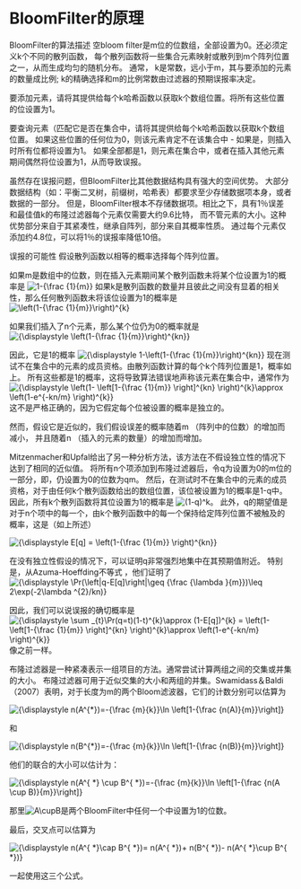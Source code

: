 BloomFilter的原理
===
BloomFilter的算法描述
空bloom filter是m位的位数组，全部设置为0。还必须定义k个不同的散列函数，
每个散列函数将一些集合元素映射或散列到m个阵列位置之一，从而生成均匀的随机分布。
通常， k是常数，远小于m，其与要添加的元素的数量成比例; k的精确选择和m的比例常数由过滤器的预期误报率决定。

要添加元素，请将其提供给每个k哈希函数以获取k个数组位置。将所有这些位置的位设置为1。

要查询元素（匹配它是否在集合中，请将其提供给每个k哈希函数以获取k个数组位置。
如果这些位置的任何位为0，则该元素肯定不在该集合中 - 如果是，则插入时所有位都将设置为1。
如果全部都是1，则元素在集合中，或者在插入其他元素期间偶然将位设置为1，从而导致误报。

虽然存在误报问题，但BloomFilter比其他数据结构具有强大的空间优势。
大部分数据结构（如：平衡二叉树，前缀树，哈希表）都要求至少存储数据项本身，或者数据的一部分。
但是，BloomFilter根本不存储数据项。相比之下，具有1％误差和最佳值k的布隆过滤器每个元素仅需要大约9.6比特，
而不管元素的大小。这种优势部分来自于其紧凑性，继承自阵列，部分来自其概率性质。
通过每个元素仅添加约4.8位，可以将1％的误报率降低10倍。

误报的可能性
假设散列函数以相等的概率选择每个阵列位置。

如果m是数组中的位数，则在插入元素期间某个散列函数未将某个位设置为1的概率是
![$1-{\frac {1}{m}}$](https://latex.codecogs.com/gif.latex?1-{\frac{1}{m}})
如果k是散列函数的数量并且彼此之间没有显着的相关性，那么任何散列函数未将该位设置为1的概率是 ![$\left(1-{\frac {1}{m}}\right)^{k}$](https://latex.codecogs.com/gif.latex?\left(1-{\frac{1}{m}}\right)^{k})

如果我们插入了n个元素，那么某个位仍为0的概率就是
![${\displaystyle \left(1-{\frac {1}{m}}\right)^{kn}}$](https://latex.codecogs.com/gif.latex?(1-{\frac{1}{m}})^{kn})

因此，它是1的概率
![${\displaystyle 1-\left(1-{\frac {1}{m}}\right)^{kn}}$](https://latex.codecogs.com/gif.latex?1-(1-{\frac{1}{m}})^{kn})
现在测试不在集合中的元素的成员资格。由散列函数计算的每个k个阵列位置是1，概率如上。
所有这些都是1的概率，这将导致算法错误地声称该元素在集合中，通常作为
![${\displaystyle \left(1- \left[1-{\frac {1}{m}} \right]^{kn} \right)^{k}\approx \left(1-e^{-kn/m} \right)^{k}}$](https://latex.codecogs.com/gif.latex?E[q]=\left(1-\left[1-{\frac{1}{m}}\right]^{kn}\right)^{k}\approx\left(1-e^{-kn/m}\right)^{k})
这不是严格正确的，因为它假定每个位被设置的概率是独立的。

然而，假设它是近似的，我们假设误差的概率随着m （阵列中的位数）的增加而减小，
并且随着n （插入的元素的数量）的增加而增加。

Mitzenmacher和Upfal给出了另一种分析方法，该方法在不假设独立性的情况下达到了相同的近似值。
将所有n个项添加到布隆过滤器后，令q为设置为0的m位的一部分，即，仍设置为0的位数为qm。
然后，在测试时不在集合中的元素的成员资格，对于由任何k个散列函数给出的数组位置，该位被设置为1的概率是1-q中。
因此，所有k个散列函数将其位设置为1的概率是 ![$(1-q)^k$](https://latex.codecogs.com/gif.latex?(1-q)^k)。
此外，q的期望值是对于n个项中的每一个，由k个散列函数中的每一个保持给定阵列位置不被触及的概率，这是（如上所述）

![${\displaystyle E[q] = \left(1-{\frac {1}{m}} \right)^{kn}}$](https://latex.codecogs.com/gif.latex?E[q]=(1-{\frac{1}{m}})^{kn})

在没有独立性假设的情况下，可以证明q非常强烈地集中在其预期值附近。
特别是，从Azuma-Hoeffding不等式 ，他们证明了 ![${\displaystyle \Pr(\left|q-E[q]\right|\geq {\frac {\lambda }{m}})\leq 2\exp(-2\lambda ^{2}/kn)}$](https://latex.codecogs.com/gif.latex?\Pr(\left|q-E[q]\right|\geq{\frac{\lambda}{m}})\leq2\exp(-2\lambda^{2}/kn))

因此，我们可以说误报的确切概率是
![${\displaystyle \sum _{t}\Pr(q=t)(1-t)^{k}\approx (1-E[q])^{k} = \left(1- \left[1-{\frac {1}{m}} \right]^{kn} \right)^{k}\approx \left(1-e^{-kn/m} \right)^{k}}$](https://latex.codecogs.com/gif.latex?\sum_{t}\Pr(q=t)(1-t)^{k}\approx(1-E[q])^{k}=\left(1-\left[1-{\frac{1}{m}}\right]^{kn}\right)^{k}\approx\left(1-e^{-kn/m}\right)^{k})
像之前一样。

布隆过滤器是一种紧凑表示一组项目的方法。通常尝试计算两组之间的交集或并集的大小。
布隆过滤器可用于近似交集的大小和两组的并集。Swamidass＆Baldi（2007）表明，对于长度为m的两个Bloom滤波器，它们的计数分别可以估算为

![${\displaystyle n(A^{*})=-{\frac {m}{k}}\ln \left[1-{\frac {n(A)}{m}}\right]}$](https://latex.codecogs.com/gif.latex?n(A^{*})=-{\frac{m}{k}}\ln\left[1-{\frac{n(A)}{m}}\right])

和

![${\displaystyle n(B^{*})=-{\frac {m}{k}}\ln \left[1-{\frac {n(B)}{m}}\right]}$](https://latex.codecogs.com/gif.latex?n(B^{*})=-{\frac{m}{k}}\ln\left[1-{\frac{n(B)}{m}}\right])

他们的联合的大小可以估计为：

![${\displaystyle n(A^{ *} \cup B^{ *})=-{\frac {m}{k}}\ln \left[1-{\frac {n(A \cup B)}{m}}\right]}$](https://latex.codecogs.com/gif.latex?n(A^{*}\cup%20B^{*})=-{\frac{m}{k}}\ln[1-{\frac{n(A\cup%20B)}{m}}])

那里![A\cupB](https://latex.codecogs.com/gif.latex?n(A\cupB))是两个BloomFilter中任何一个中设置为1的位数。

最后，交叉点可以估算为

![${\displaystyle n(A^{ *}\cap B^{ *})= n(A^{ *})+ n(B^{ *})- n(A^{ *}\cup B^{ *})}$](https://latex.codecogs.com/gif.latex?n(A^*%20\cap%20B^{*})=n(A^{*})+n(B^{*})-n(A^{*}%20\cup%20B^{*}))

一起使用这三个公式。


